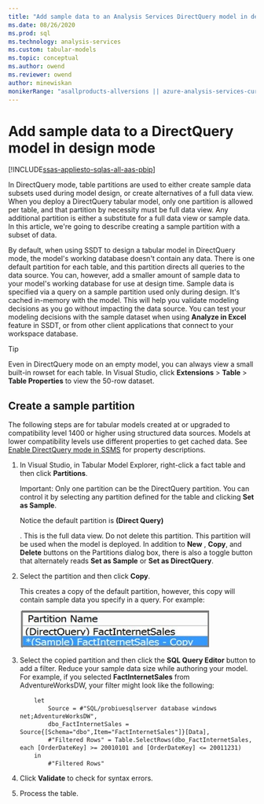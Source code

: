 ```yaml
---
title: "Add sample data to an Analysis Services DirectQuery model in design mode | Microsoft Docs"
ms.date: 08/26/2020
ms.prod: sql
ms.technology: analysis-services
ms.custom: tabular-models
ms.topic: conceptual
ms.author: owend
ms.reviewer: owend
author: minewiskan
monikerRange: "asallproducts-allversions || azure-analysis-services-current || power-bi-premium-current || >= sql-analysis-services-2016"
---
```


# Add sample data to a DirectQuery model in design mode

[!INCLUDE[ssas-appliesto-sqlas-all-aas-pbip](../includes/ssas-appliesto-sqlas-all-aas-pbip.md)]

In DirectQuery mode, table partitions are used to either create sample data subsets used during model design, or create alternatives of a full data view. When you deploy a DirectQuery tabular model, only one partition is allowed per table, and that partition by necessity must be full data view. Any additional partition is either a substitute for a full data view or sample data. In this article, we're going to describe creating a sample partition with a subset of data.

By default, when using SSDT to design a tabular model in DirectQuery mode, the model's working database doesn't contain any data. There is one default partition for each table, and this partition directs all queries to the data source. You can, however, add a smaller amount of sample data to your model's working database for use at design time. Sample data is specified via a query on a sample partition used only during design. It's cached in-memory with the model. This will help you validate modeling decisions as you go without impacting the data source. You can test your modeling decisions with the sample dataset when using **Analyze in Excel** feature in SSDT, or from other client applications that connect to your workspace database.  
  
> [!TIP]  
> Even in DirectQuery mode on an empty model, you can always view a small built-in rowset for each table. In Visual Studio, click **Extensions** > **Table** > **Table Properties** to view the 50-row dataset.  
  
## Create a sample partition

The following steps are for tabular models created at or upgraded to compatibility level 1400 or higher using structured data sources. Models at lower compatibility levels use different properties to get cached data. See [Enable DirectQuery mode in SSMS](../../analysis-services/tabular-models/enable-directquery-mode-in-ssms.md) for property descriptions.  
  
1. In Visual Studio, in Tabular Model Explorer, right-click a fact table and then click **Partitions**.  

    Important: Only one partition can be the DirectQuery partition. You can control it by selecting any partition defined for the table and clicking **Set as Sample**.  

    Notice the default partition is **(Direct Query) <table name>**. This is the full data view. Do not delete this partition. This partition will be used when the model is deployed. In addition to **New** , **Copy**, and **Delete** buttons on the Partitions dialog box, there is also a toggle button that alternately reads **Set as Sample** or **Set as DirectQuery**.  
  
2. Select the partition and then click **Copy**.  

    This creates a copy of the default partition, however, this copy will contain sample data you specify in a query. For example:
  
     ![ssas_tabularproject_copypartition](../../analysis-services/tabular-models/media/ssas-tabularproject-copypartition.jpg "ssas_tabularproject_copypartition")  
  
3. Select the copied partition and then click the **SQL Query Editor** button to add a filter. Reduce your sample data size while authoring your model. For example, if you selected **FactInternetSales** from AdventureWorksDW, your filter might look like the following:  
  
    ```powerquery-m
        let
            Source = #"SQL/probiuesqlserver database windows net;AdventureWorksDW",
            dbo_FactInternetSales = Source{[Schema="dbo",Item="FactInternetSales"]}[Data],
            #"Filtered Rows" = Table.SelectRows(dbo_FactInternetSales, each [OrderDateKey] >= 20010101 and [OrderDateKey] <= 20011231)
        in
            #"Filtered Rows"
    ```  
  
4. Click **Validate** to check for syntax errors.  
  
5. Process the table.  
